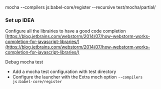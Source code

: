  mocha --compilers js:babel-core/register --recursive test/mocha/partial/
 
 
 
 
 ### Set up IDEA
 
 Configure all the librairies to have a good code completion [https://blog.jetbrains.com/webstorm/2014/07/how-webstorm-works-completion-for-javascript-libraries/](https://blog.jetbrains.com/webstorm/2014/07/how-webstorm-works-completion-for-javascript-libraries/)
 
 Debug mocha test 
 - Add a mocha test configuration with test directory
 - Configure the launcher with the Extra moch option `--compilers js:babel-core/register`